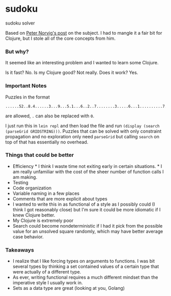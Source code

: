 # sudoku
sudoku solver

Based on [Peter Norvig's post](https://norvig.com/sudoku.html) on the subject. I had to mangle it a fair bit for Clojure, but I stole all of the core concepts from him.

### But why?
It seemed like an interesting problem and I wanted to learn some Clojure.

Is it fast? No. Is my Clojure good? Not really. Does it work? Yes.

### Important Notes
Puzzles in the format
```
......52..8.4......3...9...5.1...6..2..7........3.....6...1..........7.4.......3.
```
are allowed, `.` can also be replaced with `0`.

I just run this in `lein repl` and then load the file and run `(display (search (parseGrid GRIDSTRING)))`. Puzzles that can be solved with only constraint propagation and no exploration only need `parseGrid` but calling `search` on top of that has essentially no overhead.

### Things that could be better
* Efficiency
		* I think I waste time not exiting early in certain situations.
		* I am really unfamiliar with the cost of the sheer number of function calls I am making.
* Testing
* Code organization
* Variable naming in a few places
* Comments that are more explicit about types
* I wanted to write this in as functional of a style as I possibly could (I think I got reasonably close) but I'm sure it could be more idiomatic if I knew Clojure better.
* My Clojure is extremely poor
* Search could become nondeterministic if I had it pick from the possible value for an unsolved square randomly, which may have better average case behavior.

### Takeaways
* I realize that I like forcing types on arguments to functions. I was bit several types by thinking a set contained values of a certain type that were actually of a different type.
* As ever, writing functional requires a much different mindset than the imperative style I usually work in.
* Sets as a data type are great (looking at you, Golang)
